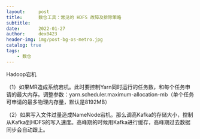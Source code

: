 ```yaml
---
layout:     post
title:      数仓工具：常见的 HDFS 故障及排除策略
subtitle:   
date:       2022-01-27
author:     dex0423
header-img: img/post-bg-os-metro.jpg
catalog: true
tags:
    - 数仓
---
```




Hadoop宕机

（1）如果MR造成系统宕机。此时要控制Yarn同时运行的任务数，和每个任务申请的最大内存。调整参数：yarn.scheduler.maximum-allocation-mb（单个任务可申请的最多物理内存量，默认是8192MB）

（2）如果写入文件过量造成NameNode宕机。那么调高Kafka的存储大小，控制从Kafka到HDFS的写入速度。高峰期的时候用Kafka进行缓存，高峰期过去数据同步会自动跟上。

